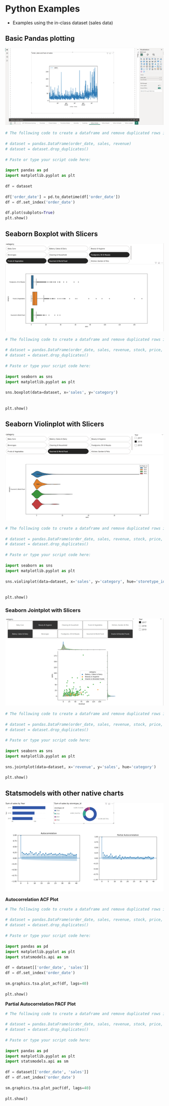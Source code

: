 # Python Examples

* Examples using the in-class dataset (sales data)

## Basic Pandas plotting

![image-20240606142716821](images/image-20240606142716821.png)

```python
# The following code to create a dataframe and remove duplicated rows is always executed and acts as a preamble for your script: 

# dataset = pandas.DataFrame(order_date, sales, revenue)
# dataset = dataset.drop_duplicates()

# Paste or type your script code here:

import pandas as pd
import matplotlib.pyplot as plt

df = dataset

df['order_date'] = pd.to_datetime(df['order_date'])
df = df.set_index('order_date')

df.plot(subplots=True)
plt.show()
```

## Seaborn Boxplot with Slicers

![image-20240606142754444](images/image-20240606142754444.png)

```python
# The following code to create a dataframe and remove duplicated rows is always executed and acts as a preamble for your script: 

# dataset = pandas.DataFrame(order_date, sales, revenue, stock, price, category)
# dataset = dataset.drop_duplicates()

# Paste or type your script code here:

import seaborn as sns
import matplotlib.pyplot as plt

sns.boxplot(data=dataset, x='sales', y='category')


plt.show()
```

## Seaborn Violinplot with Slicers

![image-20240606142830879](images/image-20240606142830879.png)

```python
# The following code to create a dataframe and remove duplicated rows is always executed and acts as a preamble for your script: 

# dataset = pandas.DataFrame(order_date, sales, revenue, stock, price, category)
# dataset = dataset.drop_duplicates()

# Paste or type your script code here:

import seaborn as sns
import matplotlib.pyplot as plt

sns.violinplot(data=dataset, x='sales', y='category', hue='storetype_id')


plt.show()

```

### Seaborn Jointplot with Slicers

![image-20240606142906764](images/image-20240606142906764.png)

```python
# The following code to create a dataframe and remove duplicated rows is always executed and acts as a preamble for your script: 

# dataset = pandas.DataFrame(order_date, sales, revenue, stock, price, category)
# dataset = dataset.drop_duplicates()

# Paste or type your script code here:

import seaborn as sns
import matplotlib.pyplot as plt

sns.jointplot(data=dataset, x='revenue', y='sales', hue='category')

plt.show()
```



## Statsmodels with other native charts

![image-20240606143930694](images/image-20240606143930694.png)

**Autocorrelation ACF Plot**

```python
# The following code to create a dataframe and remove duplicated rows is always executed and acts as a preamble for your script: 

# dataset = pandas.DataFrame(order_date, sales, revenue, stock, price, category)
# dataset = dataset.drop_duplicates()

# Paste or type your script code here:

import pandas as pd
import matplotlib.pyplot as plt
import statsmodels.api as sm

df = dataset[['order_date', 'sales']]
df = df.set_index('order_date')

sm.graphics.tsa.plot_acf(df, lags=40)

plt.show()
```

**Partial Autocorrelation PACF Plot**

```python
# The following code to create a dataframe and remove duplicated rows is always executed and acts as a preamble for your script: 

# dataset = pandas.DataFrame(order_date, sales, revenue, stock, price, category)
# dataset = dataset.drop_duplicates()

# Paste or type your script code here:

import pandas as pd
import matplotlib.pyplot as plt
import statsmodels.api as sm

df = dataset[['order_date', 'sales']]
df = df.set_index('order_date')

sm.graphics.tsa.plot_pacf(df, lags=40)

plt.show()
```

